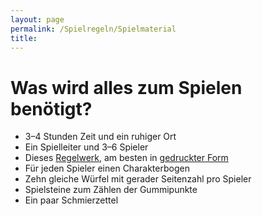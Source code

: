 ```yaml
---
layout: page
permalink: /Spielregeln/Spielmaterial
title: 
---
```


# Was wird alles zum Spielen benötigt?

- 3&ndash;4 Stunden Zeit und ein ruhiger Ort
- Ein Spielleiter und 3&ndash;6 Spieler
- Dieses [Regelwerk](/Downloads/), am besten in [gedruckter Form](/Produkte/)
- Für jeden Spieler einen Charakterbogen
- Zehn gleiche Würfel mit gerader Seitenzahl pro Spieler
- Spielsteine zum Zählen der Gummipunkte
- Ein paar Schmierzettel

